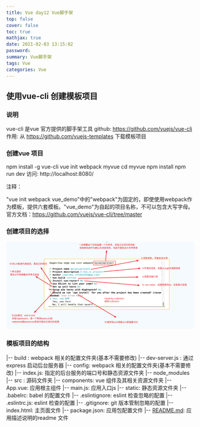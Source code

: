 ```yaml
---
title: Vue day12 Vue脚手架
top: false
cover: false
toc: true
mathjax: true
date: 2021-02-03 13:15:02
password:
summary: Vue脚手架
tags: Vue
categories: Vue
---
```


## 使用vue-cli 创建模板项目

###  说明
vue-cli 是vue 官方提供的脚手架工具
github: https://github.com/vuejs/vue-cli
作用: 从 https://github.com/vuejs-templates 下载模板项目

### 创建vue 项目
npm install -g vue-cli
vue init webpack myvue
cd myvue
npm install
npm run dev
访问: http://localhost:8080/

注释：

"vue init webpack vue_demo"中的"webpack"为固定的，即使使用webpack作为模板，提供六套模板。"vue_demo"为自起的项目名称，不可以包含大写字母。
官方文档：https://github.com/vuejs/vue-cli/tree/master

### 创建项目的选择

![](Vue-day12/image-20210206222511498.png)



### 模板项目的结构

|-- build : webpack 相关的配置文件夹(基本不需要修改)
|-- dev-server.js : 通过express 启动后台服务器
|-- config: webpack 相关的配置文件夹(基本不需要修改)
|-- index.js: 指定的后台服务的端口号和静态资源文件夹
|-- node_modules
|-- src : 源码文件夹
|-- components: vue 组件及其相关资源文件夹
|-- App.vue: 应用根主组件
|-- main.js: 应用入口js
|-- static: 静态资源文件夹
|-- .babelrc: babel 的配置文件
|-- .eslintignore: eslint 检查忽略的配置
|-- .eslintrc.js: eslint 检查的配置
|-- .gitignore: git 版本管制忽略的配置
|-- index.html: 主页面文件
|-- package.json: 应用包配置文件
|-- [README.md](http://readme.md/): 应用描述说明的readme 文件